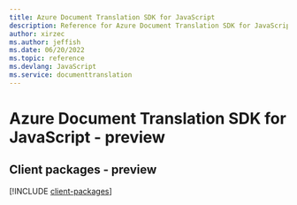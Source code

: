 ```yaml
---
title: Azure Document Translation SDK for JavaScript
description: Reference for Azure Document Translation SDK for JavaScript
author: xirzec
ms.author: jeffish
ms.date: 06/20/2022
ms.topic: reference
ms.devlang: JavaScript
ms.service: documenttranslation
---
```

# Azure Document Translation SDK for JavaScript - preview
## Client packages - preview
[!INCLUDE [client-packages](document-translation-client-index.md)]


